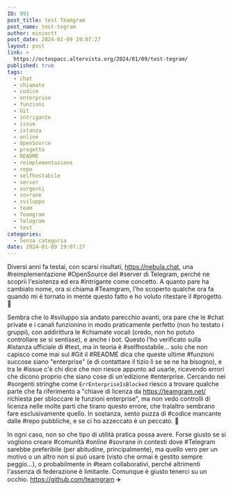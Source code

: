 ```yaml
---
ID: 991
post_title: test Teamgram
post_name: test-tegram
author: minioctt
post_date: 2024-01-09 19:07:27
layout: post
link: >
  https://octospacc.altervista.org/2024/01/09/test-tegram/
published: true
tags:
  - chat
  - chiamate
  - codice
  - enterprise
  - funzioni
  - Git
  - intrigante
  - issue
  - istanza
  - online
  - OpenSource
  - progetto
  - README
  - reimplementazione
  - repo
  - selfhostabile
  - server
  - sorgenti
  - sovrane
  - sviluppo
  - team
  - Teamgram
  - Telegram
  - test
categories:
  - Senza categoria
date: 2024-01-09 19:07:27
---
```

<!-- wp:paragraph -->
<p>Diversi anni fa testai, con scarsi risultati, <a href="https://nebula.chat">https://nebula.chat</a>, una #reimplementazione #OpenSource del #server di Telegram, perché ne scoprii l'esistenza ed era #intrigante come concetto. A quanto pare ha cambiato nome, ora si chiama #Teamgram, l'ho scoperto qualche ora fa quando mi è tornato in mente questo fatto e ho voluto ritestare il #progetto. 💍</p>
<!-- /wp:paragraph -->

<!-- wp:paragraph -->
<p>Sembra che lo #sviluppo sia andato parecchio avanti, ora pare che le #chat private e i canali funzionino in modo praticamente perfetto (non ho testato i gruppi), con addirittura le #chiamate vocali (credo, non ho potuto controllare se si sentisse), e anche i bot. Questo l'ho verificato sulla #istanza ufficiale di #test, ma in teoria è #selfhostabile... solo che non capisco come mai sul #Git il #README dica che queste ultime #funzioni succose siano "enterprise" (e di contattare il tizio lì se se ne ha bisogno), e tra le #issue c'è chi dice che non riesce appunto ad usarle, ricevendo errori che dicono proprio che siano cose di un'edizione #enterprise. Cercando nei #sorgenti stringhe come <code>ErrEnterpriseIsBlocked</code> riesco a trovare qualche parte che fa riferimento a "chiave di licenza da <a href="https://teamgram.net/">https://teamgram.net/</a> richiesta per sbloccare le funzioni enterprise", ma non vedo controlli di licenza nelle molte parti che tirano questo errore, che tralaltro sembrano fare esclusivamente quello. In sostanza, sento puzza di #codice mancante dalle #repo pubbliche, e se ci ho azzeccato è un peccato. 👾</p>
<!-- /wp:paragraph -->

<!-- wp:paragraph -->
<p>In ogni caso, non so che tipo di utilità pratica possa avere. Forse giusto se si vogliono creare #comunità #online #sovrane in contesti dove #Telegram sarebbe preferibile (per abitudine, principalmente), ma quello vero per un motivo o un altro non si può usare (visto che ormai è gestito sempre peggio...), o probabilmente in #team collaborativi, perché altrimenti l'assenza di federazione è limitante. Comunque è giusto tenerci su un occhio. <a href="https://github.com/teamgram">https://github.com/teamgram</a> ✈️</p>
<!-- /wp:paragraph -->